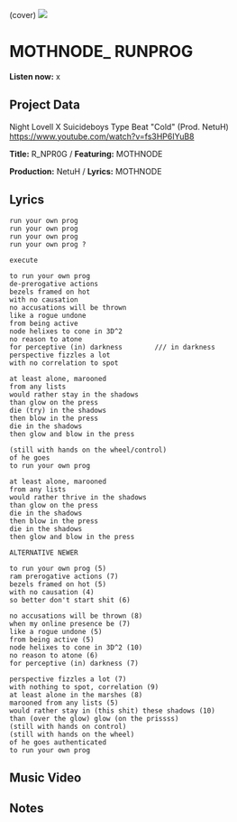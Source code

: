 (cover) ![](57175019_319474918741616_8502199518755923887_n.jpg)

# MOTHNODE_ RUNPROG

**Listen now:** x

## Project Data

Night Lovell X Suicideboys Type Beat "Cold" (Prod. NetuH)
https://www.youtube.com/watch?v=fs3HP6IYuB8

**Title:** R_NPR0G / **Featuring:** MOTHNODE

**Production:** NetuH / **Lyrics:** MOTHNODE

## Lyrics

```
run your own prog
run your own prog
run your own prog
run your own prog ?

execute

to run your own prog
de-prerogative actions
bezels framed on hot
with no causation
no accusations will be thrown
like a rogue undone
from being active
node helixes to cone in 3D^2
no reason to atone
for perceptive (in) darkness        /// in darkness
perspective fizzles a lot
with no correlation to spot

at least alone, marooned
from any lists
would rather stay in the shadows
than glow on the press
die (try) in the shadows
then blow in the press
die in the shadows
then glow and blow in the press

(still with hands on the wheel/control)
of he goes
to run your own prog

at least alone, marooned
from any lists
would rather thrive in the shadows
than glow on the press
die in the shadows
then blow in the press
die in the shadows
then glow and blow in the press

ALTERNATIVE NEWER

to run your own prog (5) 
ram prerogative actions (7)
bezels framed on hot (5)
with no causation (4)
so better don't start shit (6)

no accusations will be thrown (8)
when my online presence be (7)
like a rogue undone (5)
from being active (5)
node helixes to cone in 3D^2 (10)
no reason to atone (6)
for perceptive (in) darkness (7)

perspective fizzles a lot (7)
with nothing to spot, correlation (9)
at least alone in the marshes (8)
marooned from any lists (5)
would rather stay in (this shit) these shadows (10)
than (over the glow) glow (on the prissss)
(still with hands on control)
(still with hands on the wheel)
of he goes authenticated
to run your own prog

```

## Music Video

## Notes
